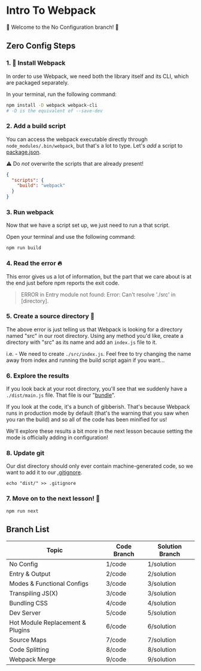 # Intro To Webpack

:wave: Welcome to the No Configuration branch! :wave:

## Zero Config Steps

### 1. :robot: Install Webpack

In order to use Webpack, we need both the library itself and its CLI, which are packaged separately.

In your terminal, run the following command:

```sh
npm install -D webpack webpack-cli
# -D is the equivalent of --save-dev
```

### 2. Add a build script

You can access the webpack executable directly through `node_modules/.bin/webpack`, but that's a lot to type. Let's _add_ a script to [package.json](package.json).

:warning: Do _not_ overwrite the scripts that are already present!

```json
{
  "scripts": {
    "build": "webpack"
  }
}
```

### 3. Run webpack

Now that we have a script set up, we just need to run a that script.

Open your terminal and use the following command:

```sh
npm run build
```

### 4. Read the error :fire:

This error gives us a lot of information, but the part that we care about is at the end just before npm reports the exit code.

> ERROR in Entry module not found: Error: Can't resolve './src' in [directory].

### 5. Create a source directory :fire_engine:

The above error is just telling us that Webpack is looking for a directory named "src" in our root directory. Using any method you'd like, create a directory with "src" as its name and add an `index.js` file to it.

i.e. - We need to create `./src/index.js`. Feel free to try changing the name away from index and running the build script again if you want...

### 6. Explore the results

If you look back at your root directory, you'll see that we suddenly have a `./dist/main.js` file. That file is our "[bundle](dist/main.js)".

If you look at the code, it's a bunch of gibberish. That's because Webpack runs in production mode by default (that's the warning that you saw when you ran the build) and so all of the code has been minified for us!

We'll explore these results a bit more in the next lesson because setting the mode is officially adding in configuration!

### 8. Update git

Our dist directory should only ever contain machine-generated code, so we want to add it to our [.gitignore](.gitignore).

```shell
echo "dist/" >> .gitignore
```

### 7. Move on to the next lesson! :tada:

`npm run next`

## Branch List

| Topic                            | Code Branch | Solution Branch |
| -------------------------------- | ----------- | --------------- |
| No Config                        | 1/code      | 1/solution      |
| Entry & Output                   | 2/code      | 2/solution      |
| Modes & Functional Configs       | 3/code      | 3/solution      |
| Transpiling JS(X)                | 3/code      | 3/solution      |
| Bundling CSS                     | 4/code      | 4/solution      |
| Dev Server                       | 5/code      | 5/solution      |
| Hot Module Replacement & Plugins | 6/code      | 6/solution      |
| Source Maps                      | 7/code      | 7/solution      |
| Code Splitting                   | 8/code      | 8/solution      |
| Webpack Merge                    | 9/code      | 9/solution      |
